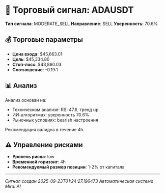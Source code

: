 
# 🎯 Торговый сигнал: ADAUSDT

**Тип сигнала**: MODERATE_SELL
**Направление**: SELL
**Уверенность**: 70.6%

## 💰 Торговые параметры
- **Цена входа**: $45,663.01
- **Цель**: $45,334.80
- **Стоп-лосс**: $43,890.03
- **Соотношение**: -0.19:1

## 📊 Анализ

Анализ основан на:
- Техническом анализе: RSI 47.9, тренд up
- ИИ-алгоритмах: уверенность 70.6%
- Рыночных условиях: bearish настроения

Рекомендация валидна в течение 4h.
        

## ⚠️ Управление рисками
- **Уровень риска**: low
- **Временной горизонт**: 4h
- **Рекомендуемый размер позиции**: 1-2% от капитала

---
*Сигнал создан 2025-09-23T01:24:27.196473*
*Автоматическая система Mirai AI*
        